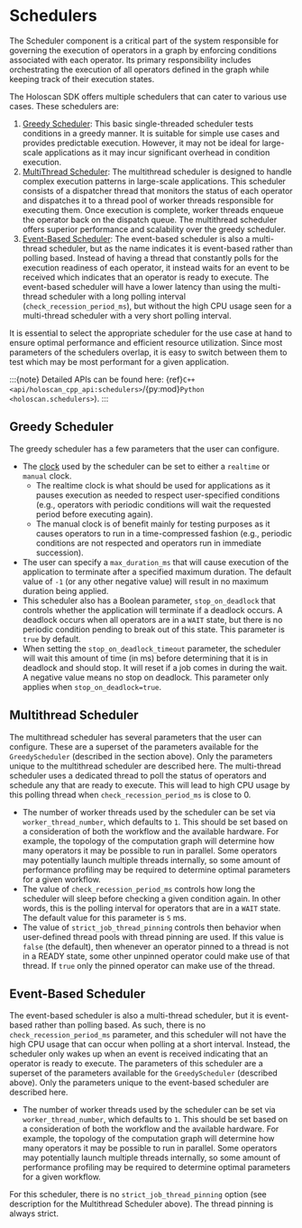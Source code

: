 # Schedulers

The Scheduler component is a critical part of the system responsible for governing the execution of operators in a graph by enforcing conditions associated with each operator. Its primary responsibility includes orchestrating the execution of all operators defined in the graph while keeping track of their execution states.

The Holoscan SDK offers multiple schedulers that can cater to various use cases. These schedulers are:

1. [Greedy Scheduler](#greedy-scheduler): This basic single-threaded scheduler tests conditions in a greedy manner. It is suitable for simple use cases and provides predictable execution. However, it may not be ideal for large-scale applications as it may incur significant overhead in condition execution.
2. [MultiThread Scheduler](#multithread-scheduler): The multithread scheduler is designed to handle complex execution patterns in large-scale applications. This scheduler consists of a dispatcher thread that monitors the status of each operator and dispatches it to a thread pool of worker threads responsible for executing them. Once execution is complete, worker threads enqueue the operator back on the dispatch queue. The multithread scheduler offers superior performance and scalability over the greedy scheduler.
3. [Event-Based Scheduler](#event-based-scheduler): The event-based scheduler is also a multi-thread scheduler, but as the name indicates it is event-based rather than polling based. Instead of having a thread that constantly polls for the execution readiness of each operator, it instead waits for an event to be received which indicates that an operator is ready to execute. The event-based scheduler will have a lower latency than using the multi-thread scheduler with a long polling interval (`check_recession_period_ms`), but without the high CPU usage seen for a multi-thread scheduler with a very short polling interval.

It is essential to select the appropriate scheduler for the use case at hand to ensure optimal performance and efficient resource utilization. Since most parameters of the schedulers overlap, it is easy to switch between them to test which may be most performant for a given application.

:::{note}
Detailed APIs can be found here: {ref}`C++ <api/holoscan_cpp_api:schedulers>`/{py:mod}`Python <holoscan.schedulers>`).
:::

## Greedy Scheduler

The greedy scheduler has a few parameters that the user can configure.

- The [clock](./resources.md#clock) used by the scheduler can be set to either a `realtime` or `manual` clock.
  - The realtime clock is what should be used for applications as it pauses execution as needed to respect user-specified conditions (e.g., operators with periodic conditions will wait the requested period before executing again).
  - The manual clock is of benefit mainly for testing purposes as it causes operators to run in a time-compressed fashion (e.g., periodic conditions are not respected and operators run in immediate succession).
- The user can specify a `max_duration_ms` that will cause execution of the application to terminate after a specified maximum duration. The default value of `-1` (or any other negative value) will result in no maximum duration being applied.
- This scheduler also has a Boolean parameter, `stop_on_deadlock` that controls whether the application will terminate if a deadlock occurs. A deadlock occurs when all operators are in a `WAIT` state, but there is no periodic condition pending to break out of this state. This parameter is `true` by default.
- When setting the `stop_on_deadlock_timeout` parameter, the scheduler will wait this amount of time (in ms) before determining that it is in deadlock and should stop. It will reset if a job comes in during the wait. A negative value means no stop on deadlock. This parameter only applies when  `stop_on_deadlock=true`.

## Multithread Scheduler

The multithread scheduler has several parameters that the user can configure. These are a superset of the parameters available for the `GreedyScheduler` (described in the section above). Only the parameters unique to the multithread scheduler are described here. The multi-thread scheduler uses a dedicated thread to poll the status of operators and schedule any that are ready to execute. This will lead to high CPU usage by this polling thread when `check_recession_period_ms` is close to 0.

- The number of worker threads used by the scheduler can be set via `worker_thread_number`, which defaults to `1`. This should be set based on a consideration of both the workflow and the available hardware. For example, the topology of the computation graph will determine how many operators it may be possible to run in parallel. Some operators may potentially launch multiple threads internally, so some amount of performance profiling may be required to determine optimal parameters for a given workflow.
- The value of `check_recession_period_ms` controls how long the scheduler will sleep before checking a given condition again. In other words, this is the polling interval for operators that are in a `WAIT` state. The default value for this parameter is `5` ms.
- The value of `strict_job_thread_pinning` controls then behavior when user-defined thread pools with thread pinning are used. If this value is `false` (the default), then whenever an operator pinned to a thread is not in a READY state, some other unpinned operator could make use of that thread. If `true` only the pinned operator can make use of the thread.


## Event-Based Scheduler

The event-based scheduler is also a multi-thread scheduler, but it is event-based rather than polling based. As such, there is no `check_recession_period_ms` parameter, and this scheduler will not have the high CPU usage that can occur when polling at a short interval. Instead, the scheduler only wakes up when an event is received indicating that an operator is ready to execute. The parameters of this scheduler are a superset of the parameters available for the `GreedyScheduler` (described above). Only the parameters unique to the event-based scheduler are described here.

- The number of worker threads used by the scheduler can be set via `worker_thread_number`, which defaults to `1`. This should be set based on a consideration of both the workflow and the available hardware. For example, the topology of the computation graph will determine how many operators it may be possible to run in parallel. Some operators may potentially launch multiple threads internally, so some amount of performance profiling may be required to determine optimal parameters for a given workflow.

For this scheduler, there is no `strict_job_thread_pinning` option (see description for the Multithread Scheduler above). The thread pinning is always strict.
